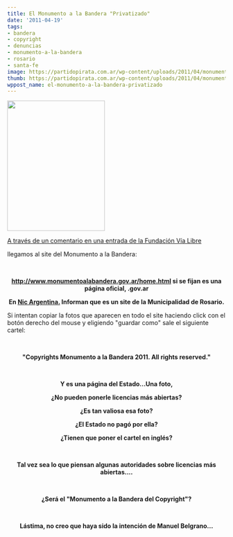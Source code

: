 ```yaml
---
title: El Monumento a la Bandera "Privatizado"
date: '2011-04-19'
tags:
- bandera
- copyright
- denuncias
- monumento-a-la-bandera
- rosario
- santa-fe
image: https://partidopirata.com.ar/wp-content/uploads/2011/04/monumento-a-la-bandera-rosario-argentina.jpg
thumb: https://partidopirata.com.ar/wp-content/uploads/2011/04/monumento-a-la-bandera-rosario-argentina.jpg
wppost_name: el-monumento-a-la-bandera-privatizado
---
```


<a href="https://partidopirata.com.ar/wp-content/uploads/2011/04/monumento-a-la-bandera-rosario-argentina.jpg"><img class="size-medium wp-image-778" title="Monumento a la Bandera-Rosario" src="https://partidopirata.com.ar/wp-content/uploads/2011/04/monumento-a-la-bandera-rosario-argentina-225x300.jpg" alt="" width="225" height="300" /></a>


<a href="http://www.vialibre.org.ar/2011/04/18/dia-mundial-de-la-propiedad-intelectual-el-derecho-de-autor-y-las-restricciones-a-la-cultura/" target="_blank">A través de un comentario en una entrada de la Fundación Vía Libre </a>

llegamos al site del Monumento a la Bandera:

&nbsp;
<p style="text-align: center;"><strong><a href="http://www.monumentoalabandera.gov.ar/home.html" target="_blank">http://www.monumentoalabandera.gov.ar/home.html</a> si se fijan es una página oficial, .gov.ar</strong></p>
<p style="text-align: center;"><strong>En <a href="http://www.nic.ar/" target="_blank">Nic Argentina.</a> Informan que es un site de la Municipalidad de Rosario.</strong></p>
Si intentan copiar la fotos que aparecen en todo el site haciendo click con el botón derecho del mouse y eligiendo "guardar como" sale el siguiente cartel:

&nbsp;
<p style="text-align: center;"><strong>"Copyrights Monumento a la Bandera 2011. All rights reserved."</strong></p>
<p style="text-align: center;">&nbsp;</p>
<p style="text-align: center;"><strong>Y es una página del Estado...Una foto, </strong></p>
<p style="text-align: center;"><strong> </strong><strong>¿No pueden ponerle licencias más abiertas?</strong></p>
<p style="text-align: center;"><strong>¿Es tan valiosa esa foto?</strong></p>
<p style="text-align: center;"><strong>¿El Estado no pagó por ella?</strong></p>
<p style="text-align: center;"><strong>¿Tienen que poner el cartel en inglés?</strong></p>
<p style="text-align: center;">&nbsp;</p>
<p style="text-align: center;"><strong>Tal vez sea lo que piensan algunas autoridades sobre licencias más abiertas....</strong></p>
<p style="text-align: center;">&nbsp;</p>
<p style="text-align: center;"><strong>¿</strong><strong>Será el "Monumento a la Bandera del Copyright"?</strong></p>
<p style="text-align: center;">&nbsp;</p>
<p style="text-align: center;"><strong>Lástima, no creo que haya sido la intención de Manuel Belgrano...
</strong></p>
